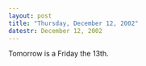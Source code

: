 ```yaml
---
layout: post
title: "Thursday, December 12, 2002"
datestr: December 12, 2002
---
```


Tomorrow is a Friday the 13th.

